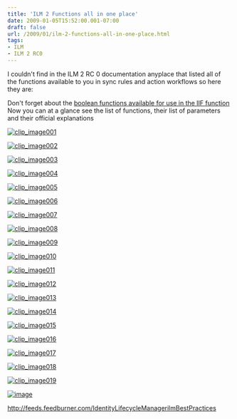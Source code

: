 ```yaml
---
title: 'ILM 2 Functions all in one place'
date: 2009-01-05T15:52:00.001-07:00
draft: false
url: /2009/01/ilm-2-functions-all-in-one-place.html
tags: 
- ILM
- ILM 2 RC0
---
```


I couldn't find in the ILM 2 RC 0 documentation anyplace that listed all of the functions available to you in sync rules and action workflows so here they are:

Don't forget about the [boolean functions available for use in the IIF function](http://blogs.technet.com/doittoit/archive/2008/08/07/if.aspx)  Now you can at a glance see the list of functions, their list of parameters and their official explanations

[![clip_image001](http://www.ilmbestpractices.com/blog/uploaded_images/ILM2SynchRuleFunctionsallinoneplace_DB36/clip_image001_thumb.png)](http://www.ilmbestpractices.com/blog/uploaded_images/ILM2SynchRuleFunctionsallinoneplace_DB36/clip_image001.png)

[![clip_image002](http://www.ilmbestpractices.com/blog/uploaded_images/ILM2SynchRuleFunctionsallinoneplace_DB36/clip_image002_thumb.png)](http://www.ilmbestpractices.com/blog/uploaded_images/ILM2SynchRuleFunctionsallinoneplace_DB36/clip_image002.png)

[![clip_image003](http://www.ilmbestpractices.com/blog/uploaded_images/ILM2SynchRuleFunctionsallinoneplace_DB36/clip_image003_thumb.png)](http://www.ilmbestpractices.com/blog/uploaded_images/ILM2SynchRuleFunctionsallinoneplace_DB36/clip_image003.png)

[![clip_image004](http://www.ilmbestpractices.com/blog/uploaded_images/ILM2SynchRuleFunctionsallinoneplace_DB36/clip_image004_thumb.png)](http://www.ilmbestpractices.com/blog/uploaded_images/ILM2SynchRuleFunctionsallinoneplace_DB36/clip_image004.png)

[![clip_image005](http://www.ilmbestpractices.com/blog/uploaded_images/ILM2SynchRuleFunctionsallinoneplace_DB36/clip_image005_thumb.png)](http://www.ilmbestpractices.com/blog/uploaded_images/ILM2SynchRuleFunctionsallinoneplace_DB36/clip_image005.png)

[![clip_image006](http://www.ilmbestpractices.com/blog/uploaded_images/ILM2SynchRuleFunctionsallinoneplace_DB36/clip_image006_thumb.png)](http://www.ilmbestpractices.com/blog/uploaded_images/ILM2SynchRuleFunctionsallinoneplace_DB36/clip_image006.png)

[![clip_image007](http://www.ilmbestpractices.com/blog/uploaded_images/ILM2SynchRuleFunctionsallinoneplace_DB36/clip_image007_thumb.png)](http://www.ilmbestpractices.com/blog/uploaded_images/ILM2SynchRuleFunctionsallinoneplace_DB36/clip_image007.png)

[![clip_image008](http://www.ilmbestpractices.com/blog/uploaded_images/ILM2SynchRuleFunctionsallinoneplace_DB36/clip_image008_thumb.png)](http://www.ilmbestpractices.com/blog/uploaded_images/ILM2SynchRuleFunctionsallinoneplace_DB36/clip_image008.png)

[![clip_image009](http://www.ilmbestpractices.com/blog/uploaded_images/ILM2SynchRuleFunctionsallinoneplace_DB36/clip_image009_thumb.png)](http://www.ilmbestpractices.com/blog/uploaded_images/ILM2SynchRuleFunctionsallinoneplace_DB36/clip_image009.png)

[![clip_image010](http://www.ilmbestpractices.com/blog/uploaded_images/ILM2SynchRuleFunctionsallinoneplace_DB36/clip_image010_thumb.png)](http://www.ilmbestpractices.com/blog/uploaded_images/ILM2SynchRuleFunctionsallinoneplace_DB36/clip_image010.png)

[![clip_image011](http://www.ilmbestpractices.com/blog/uploaded_images/ILM2SynchRuleFunctionsallinoneplace_DB36/clip_image011_thumb.png)](http://www.ilmbestpractices.com/blog/uploaded_images/ILM2SynchRuleFunctionsallinoneplace_DB36/clip_image011.png)

[![clip_image012](http://www.ilmbestpractices.com/blog/uploaded_images/ILM2SynchRuleFunctionsallinoneplace_DB36/clip_image012_thumb.png)](http://www.ilmbestpractices.com/blog/uploaded_images/ILM2SynchRuleFunctionsallinoneplace_DB36/clip_image012.png)

[![clip_image013](http://www.ilmbestpractices.com/blog/uploaded_images/ILM2SynchRuleFunctionsallinoneplace_DB36/clip_image013_thumb.png)](http://www.ilmbestpractices.com/blog/uploaded_images/ILM2SynchRuleFunctionsallinoneplace_DB36/clip_image013.png)

[![clip_image014](http://www.ilmbestpractices.com/blog/uploaded_images/ILM2SynchRuleFunctionsallinoneplace_DB36/clip_image014_thumb.png)](http://www.ilmbestpractices.com/blog/uploaded_images/ILM2SynchRuleFunctionsallinoneplace_DB36/clip_image014.png)

[![clip_image015](http://www.ilmbestpractices.com/blog/uploaded_images/ILM2SynchRuleFunctionsallinoneplace_DB36/clip_image015_thumb.png)](http://www.ilmbestpractices.com/blog/uploaded_images/ILM2SynchRuleFunctionsallinoneplace_DB36/clip_image015.png)

[![clip_image016](http://www.ilmbestpractices.com/blog/uploaded_images/ILM2SynchRuleFunctionsallinoneplace_DB36/clip_image016_thumb.png)](http://www.ilmbestpractices.com/blog/uploaded_images/ILM2SynchRuleFunctionsallinoneplace_DB36/clip_image016.png)

[![clip_image017](http://www.ilmbestpractices.com/blog/uploaded_images/ILM2SynchRuleFunctionsallinoneplace_DB36/clip_image017_thumb.png)](http://www.ilmbestpractices.com/blog/uploaded_images/ILM2SynchRuleFunctionsallinoneplace_DB36/clip_image017.png)

[![clip_image018](http://www.ilmbestpractices.com/blog/uploaded_images/ILM2SynchRuleFunctionsallinoneplace_DB36/clip_image018_thumb.png)](http://www.ilmbestpractices.com/blog/uploaded_images/ILM2SynchRuleFunctionsallinoneplace_DB36/clip_image018.png)

[![clip_image019](http://www.ilmbestpractices.com/blog/uploaded_images/ILM2SynchRuleFunctionsallinoneplace_DB36/clip_image019_thumb.png)](http://www.ilmbestpractices.com/blog/uploaded_images/ILM2SynchRuleFunctionsallinoneplace_DB36/clip_image019.png)

[![image](http://www.ilmbestpractices.com/blog/uploaded_images/ILM2SynchRuleFunctionsallinoneplace_DB36/image_thumb.png)](http://www.ilmbestpractices.com/blog/uploaded_images/ILM2SynchRuleFunctionsallinoneplace_DB36/image.png)

http://feeds.feedburner.com/IdentityLifecycleManagerilmBestPractices